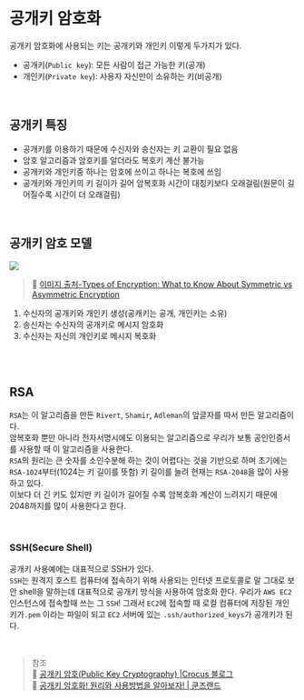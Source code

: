 # 공개키 암호화
공개키 암호화에 사용되는 키는 공개키와 개인키 이렇게 두가지가 있다. 
- 공개키(`Public key`): 모든 사람이 접근 가능한 키(공개)
- 개인키(`Private key`): 사용자 자신만이 소유하는 키(비공개)

<br>

## 공개키 특징
- 공개키를 이용하기 때문에 수신자와 송신자는 키 교환이 필요 없음
- 암호 알고리즘과 암호키를 알더라도 복호키 계산 불가능
- 공개키와 개인키중 하나는 암호에 쓰이고 하나는 복호에 쓰임
- 공개키와 개인키의 키 길이가 길어 암복호화 시간이 대칭키보다 오래걸림(원문이 길어질수록 시간이 더 오래걸림)

<br>

## 공개키 암호 모델
![](https://images.velog.io/images/anjaekk/post/250a68d5-61f0-4954-9bdd-d1b37c3a1a1c/image.png)

> 📂 [이미지 출처-Types of Encryption: What to Know About Symmetric vs Asymmetric Encryption](https://sectigostore.com/blog/types-of-encryption-what-to-know-about-symmetric-vs-asymmetric-encryption/)

1. 수신자의 공개키와 개인키 생성(공캐키는 공개, 개인키는 소유)
2. 송신자는 수신자의 공개키로 메시지 암호화
3. 수신자는 자신의 개인키로 메시지 복호화

<br>
<br>

## RSA
`RSA`는 이 알고리즘을 만든 `Rivert`, `Shamir`, `Adleman`의 앞글자를 따서 만든 알고리즘이다.  
암복호화 뿐만 아니라 전자서명시에도 이용되는 알고리즘으로 우리가 보통 공인인증서를 사용할 때 이 알고리즘을 사용한다.    
`RSA`의 원리는 큰 숫자를 소인수분해 하는 것이 어렵다는 것을 기반으로 하며 초기에는 `RSA-1024`부터(1024는 키 길이를 뜻함) 키 길이를 늘려 현재는 `RSA-2048`을 많이 사용하고 있다.   
이보다 더 긴 키도 있지만 키 길이가 길어질 수록 암복호화 계산이 느려지기 때문에 2048까지를 많이 사용한다고 한다.    

<br>

### SSH(Secure Shell)
공개키 사용예에는 대표적으로 SSH가 있다.  
`SSH`는 원격지 호스트 컴퓨터에 접속하기 위해 사용되는 인터넷 프로토콜로 말 그대로 보안 shell을 말하는데 대표적으로 공개키 방식을 사용하여 암호화 한다. 
우리가 `AWS EC2` 인스턴스에 접속할때 쓰는 그 `SSH`! 그래서 `EC2`에 접속할 때 로컬 컴퓨터에 저장된 개인키가`.pem` 이라는 파일이 되고 `EC2` 서버에 있는 `.ssh/authorized_keys`가 공개키가 된다.


<br>

> 참조   
> 🔗 [공개키 암호(Public Key Cryptography) |Crocus 블로그](https://www.crocus.co.kr/1236)    
> 🔗 [공개키 암호화! 원리와 사용방법을 알아보자! | 쿤즈랜드](https://koonsland.tistory.com/42?category=1139252)     
